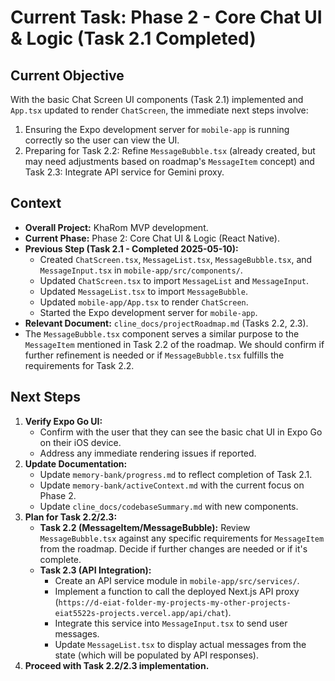 # Current Task: Phase 2 - Core Chat UI & Logic (Task 2.1 Completed)

## Current Objective
With the basic Chat Screen UI components (Task 2.1) implemented and `App.tsx` updated to render `ChatScreen`, the immediate next steps involve:
1.  Ensuring the Expo development server for `mobile-app` is running correctly so the user can view the UI.
2.  Preparing for Task 2.2: Refine `MessageBubble.tsx` (already created, but may need adjustments based on roadmap's `MessageItem` concept) and Task 2.3: Integrate API service for Gemini proxy.

## Context
-   **Overall Project:** KhaRom MVP development.
-   **Current Phase:** Phase 2: Core Chat UI & Logic (React Native).
-   **Previous Step (Task 2.1 - Completed 2025-05-10):**
    -   Created `ChatScreen.tsx`, `MessageList.tsx`, `MessageBubble.tsx`, and `MessageInput.tsx` in `mobile-app/src/components/`.
    -   Updated `ChatScreen.tsx` to import `MessageList` and `MessageInput`.
    -   Updated `MessageList.tsx` to import `MessageBubble`.
    -   Updated `mobile-app/App.tsx` to render `ChatScreen`.
    -   Started the Expo development server for `mobile-app`.
-   **Relevant Document:** `cline_docs/projectRoadmap.md` (Tasks 2.2, 2.3).
-   The `MessageBubble.tsx` component serves a similar purpose to the `MessageItem` mentioned in Task 2.2 of the roadmap. We should confirm if further refinement is needed or if `MessageBubble.tsx` fulfills the requirements for Task 2.2.

## Next Steps
1.  **Verify Expo Go UI:**
    *   Confirm with the user that they can see the basic chat UI in Expo Go on their iOS device.
    *   Address any immediate rendering issues if reported.
2.  **Update Documentation:**
    *   Update `memory-bank/progress.md` to reflect completion of Task 2.1.
    *   Update `memory-bank/activeContext.md` with the current focus on Phase 2.
    *   Update `cline_docs/codebaseSummary.md` with new components.
3.  **Plan for Task 2.2/2.3:**
    *   **Task 2.2 (MessageItem/MessageBubble):** Review `MessageBubble.tsx` against any specific requirements for `MessageItem` from the roadmap. Decide if further changes are needed or if it's complete.
    *   **Task 2.3 (API Integration):**
        -   Create an API service module in `mobile-app/src/services/`.
        -   Implement a function to call the deployed Next.js API proxy (`https://d-eiat-folder-my-projects-my-other-projects-eiat5522s-projects.vercel.app/api/chat`).
        -   Integrate this service into `MessageInput.tsx` to send user messages.
        -   Update `MessageList.tsx` to display actual messages from the state (which will be populated by API responses).
4.  **Proceed with Task 2.2/2.3 implementation.**
